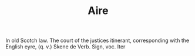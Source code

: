 ---
title: Aire
permalink: "/definitions/aire.html"
body: In old Scotch law. The court of the justices itinerant, corresponding with the
  English eyre, (q. v.) Skene de Verb. Sign, voc. Iter
published_at: '2018-07-07'
layout: post
---